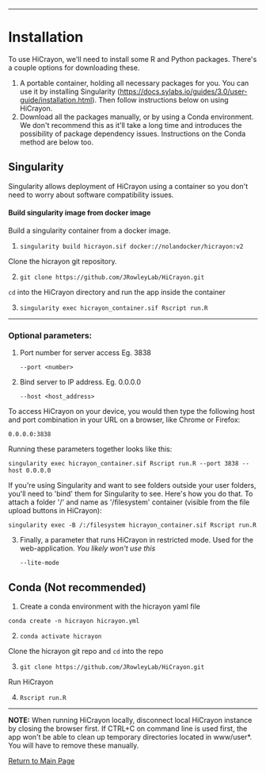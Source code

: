 
-----------------------------------------------------------------
# Installation

To use HiCrayon, we'll need to install some R and Python packages. There's a couple options for downloading these. 

1. A portable container, holding all necessary packages for you. You can use it by installing Singularity (https://docs.sylabs.io/guides/3.0/user-guide/installation.html). Then follow instructions below on using HiCrayon.
2. Download all the packages manually, or by using a Conda environment. We don't recommend this as it'll take a long time and introduces the possibility of package dependency issues. Instructions on the Conda method are below too.

## **Singularity**

Singularity allows deployment of HiCrayon using a container so you don't need to worry about software compatibility issues.

#### Build singularity image from docker image

Build a singularity container from a docker image.

1. `singularity build hicrayon.sif docker://nolandocker/hicrayon:v2`

Clone the hicrayon git repository.

2. `git clone https://github.com/JRowleyLab/HiCrayon.git`

`cd` into the HiCrayon directory and run the app inside the container

3. `singularity exec hicrayon_container.sif Rscript run.R`

-----------------------------------------------------------------
### Optional parameters:

1.  Port number for server access Eg. 3838 <p>
`--port <number>`
2. Bind server to IP address. Eg. 0.0.0.0 <p> 
`--host <host_address>`

To access HiCrayon on your device, you would then type the following host and port combination in your URL on a browser, like Chrome or Firefox: <p>
`0.0.0.0:3838`

Running these parameters together looks like this: <p>
`singularity exec hicrayon_container.sif Rscript run.R --port 3838 --host 0.0.0.0`

If you're using Singularity and want to see folders outside your user folders, you'll need to 'bind' them for Singularity to see. Here's how you do that. To attach a folder '/' and name as '/filesystem' container (visible from the file upload buttons in HiCrayon):

`singularity exec -B /:/filesystem hicrayon_container.sif Rscript run.R`

3. Finally, a parameter that runs HiCrayon in restricted mode. Used for the web-application. *You likely won't use this* <p>
`--lite-mode`



## **Conda** (Not recommended)

1. Create a conda environment with the hicrayon yaml file

`conda create -n hicrayon hicrayon.yml`

2. `conda activate hicrayon`

Clone the hicrayon git repo and `cd` into the repo

3. `git clone https://github.com/JRowleyLab/HiCrayon.git`

Run HiCrayon

4. `Rscript run.R`


----------------------------

**NOTE:** When running HiCrayon locally, disconnect local HiCrayon instance by closing the browser first. If CTRL+C on command line is used first, the app won't be able to clean up temporary directories located in www/user*. You will have to remove these manually.


[Return to Main Page](/README.md)